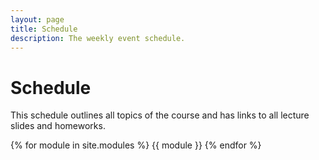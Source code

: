 ```yaml
---
layout: page
title: Schedule
description: The weekly event schedule.
---
```


# Schedule
This schedule outlines all topics of the course and has links to all lecture slides and homeworks.

{% for module in site.modules %}
{{ module }}
{% endfor %}
